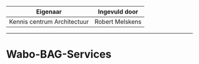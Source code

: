 | Eigenaar | Ingevuld door |
| --- | --- |
| Kennis centrum Architectuur | Robert Melskens |
<hr/>

# Wabo-BAG-Services
